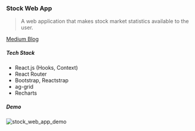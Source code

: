 ### Stock Web App

> A web application that makes stock market statistics available to the user. 

[Medium Blog](https://medium.com/@ray644302280/stocks-web-app-d688d442e873)

##### **Tech Stack**

- React.js (Hooks, Context)
- React Router
- Bootstrap, Reactstrap
- ag-grid
- Recharts



##### **Demo**

![stock_web_app_demo](demo/stock_web_app_demo.gif)